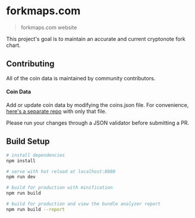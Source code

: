 # forkmaps.com

> forkmaps.com website

This project's goal is to maintain an accurate and current cryptonote fork chart.

## Contributing
All of the coin data is maintained by community contributors.
#### Coin Data
Add or update coin data by modifying the coins.json file.  For convenience, [here's a separate repo](https://github.com/jerme404/forkmaps-json-cryptonote) with only that file.

Please run your changes through a JSON validator before submitting a PR.

## Build Setup

``` bash
# install dependencies
npm install

# serve with hot reload at localhost:8080
npm run dev

# build for production with minification
npm run build

# build for production and view the bundle analyzer report
npm run build --report
```
